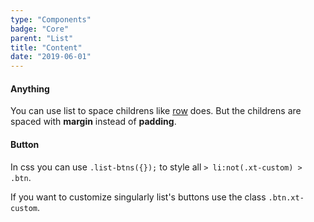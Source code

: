 ```yaml
---
type: "Components"
badge: "Core"
parent: "List"
title: "Content"
date: "2019-06-01"
---
```


#### Anything

You can use list to space childrens like [row](/components/row/content) does. But the childrens are spaced with **margin** instead of **padding**.

<demo>
  <demovanilla src="vanilla/components/list/anything-row">
  </demovanilla>
  <demovanilla src="vanilla/components/list/anything-column">
  </demovanilla>
  <demovanilla src="vanilla/components/list/anything-nested">
  </demovanilla>
</demo>

#### Button

In css you can use `.list-btns({});` to style all `> li:not(.xt-custom) > .btn`.

If you want to customize singularly list's buttons use the class `.btn.xt-custom`.

<demo>
  <demovanilla src="vanilla/components/list/button-row">
  </demovanilla>
  <demovanilla src="vanilla/components/list/button-column">
  </demovanilla>
  <demovanilla src="vanilla/components/list/button-nested">
  </demovanilla>
</demo>
